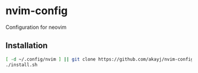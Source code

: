 # nvim-config
Configuration for neovim

## Installation
```sh
[ -d ~/.config/nvim ] || git clone https://github.com/akayj/nvim-config.git ~/.config/nvim --depth=1
./install.sh
```
